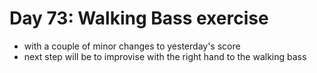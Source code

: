 # Day 73: Walking Bass exercise

- with a couple of minor changes to yesterday's score
- next step will be to improvise with the right hand to the walking bass
